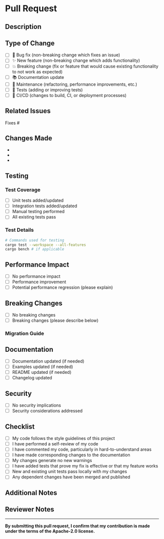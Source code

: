 # Pull Request

## Description

<!-- Provide a brief description of the changes in this PR -->

## Type of Change

<!-- Mark the relevant option with an "x" -->

- [ ] 🐛 Bug fix (non-breaking change which fixes an issue)
- [ ] ✨ New feature (non-breaking change which adds functionality)
- [ ] 💥 Breaking change (fix or feature that would cause existing functionality to not work as expected)
- [ ] 📚 Documentation update
- [ ] 🔧 Maintenance (refactoring, performance improvements, etc.)
- [ ] 🧪 Tests (adding or improving tests)
- [ ] 🚀 CI/CD (changes to build, CI, or deployment processes)

## Related Issues

<!-- Link to related issues using "Fixes #123", "Closes #123", or "Resolves #123" -->

Fixes #

## Changes Made

<!-- Describe the changes made in this PR -->

- 
- 
- 

## Testing

<!-- Describe the testing you have performed -->

### Test Coverage

- [ ] Unit tests added/updated
- [ ] Integration tests added/updated
- [ ] Manual testing performed
- [ ] All existing tests pass

### Test Details

<!-- Provide details about your testing -->

```bash
# Commands used for testing
cargo test --workspace --all-features
cargo bench # if applicable
```

## Performance Impact

<!-- Describe any performance implications -->

- [ ] No performance impact
- [ ] Performance improvement
- [ ] Potential performance regression (please explain)

## Breaking Changes

<!-- If this is a breaking change, describe the impact and migration path -->

- [ ] No breaking changes
- [ ] Breaking changes (please describe below)

### Migration Guide

<!-- If there are breaking changes, provide a migration guide -->

## Documentation

- [ ] Documentation updated (if needed)
- [ ] Examples updated (if needed)
- [ ] README updated (if needed)
- [ ] Changelog updated

## Security

- [ ] No security implications
- [ ] Security considerations addressed

## Checklist

<!-- Mark completed items with an "x" -->

- [ ] My code follows the style guidelines of this project
- [ ] I have performed a self-review of my code
- [ ] I have commented my code, particularly in hard-to-understand areas
- [ ] I have made corresponding changes to the documentation
- [ ] My changes generate no new warnings
- [ ] I have added tests that prove my fix is effective or that my feature works
- [ ] New and existing unit tests pass locally with my changes
- [ ] Any dependent changes have been merged and published

## Additional Notes

<!-- Add any additional notes, screenshots, or context -->

## Reviewer Notes

<!-- Add any specific notes for reviewers -->

---

**By submitting this pull request, I confirm that my contribution is made under the terms of the Apache-2.0 license.**
